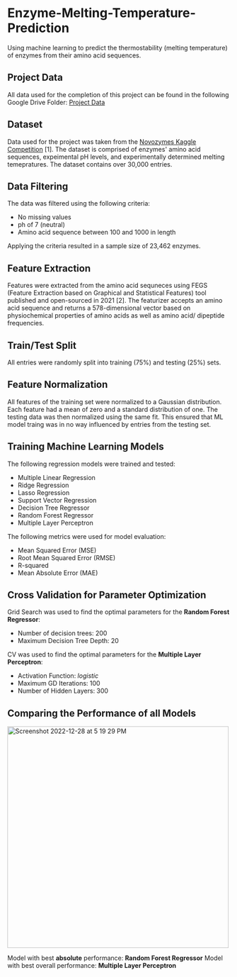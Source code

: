 # Enzyme-Melting-Temperature-Prediction
Using machine learning to predict the thermostability (melting temperature) of enzymes from their amino acid sequences. 

## Project Data 
All data used for the completion of this project can be found in the following Google Drive Folder: 
<a href="https://drive.google.com/drive/folders/1YxB08VlF5I2qg24pWgSZNsRXUJAaigic?usp=sharing">Project Data</a>

## Dataset
Data used for the project was taken from the <a href="https://www.kaggle.com/competitions/novozymes-enzyme-stability-prediction">Novozymes Kaggle Competition</a> [1]. The dataset is comprised of enzymes' amino acid sequences, expeimental pH levels, and experimentally determined melting temepratures. The dataset contains over 30,000 entries. 

## Data Filtering
The data was filtered using the following criteria: 
- No missing values
- ph of 7 (neutral) 
- Amino acid sequence between 100 and 1000 in length

Applying the criteria resulted in a sample size of 23,462 enzymes. 

## Feature Extraction 
Features were extracted from the amino acid sequneces using FEGS (Feature Extraction based on Graphical and Statistical Features) tool published and open-sourced in 2021 [2]. The featurizer accepts an amino acid sequence and returns a 578-dimensional vector based on physiochemical properties of amino acids as well as amino acid/ dipeptide frequencies.

## Train/Test Split
All entries were randomly split into training (75%) and testing (25%) sets. 

## Feature Normalization
All features of the training set were normalized to a Gaussian distribution. Each feature had a mean of zero and a standard distribution of one. The testing data was then normalized using the same fit. This ensured that ML model traing was in no way influenced by entries from the testing set. 

## Training Machine Learning Models 
The following regression models were trained and tested: 
- Multiple Linear Regression
- Ridge Regression
- Lasso Regression
- Support Vector Regression
- Decision Tree Regressor
- Random Forest Regressor
- Multiple Layer Perceptron

The following metrics were used for model evaluation: 
- Mean Squared Error (MSE) 
- Root Mean Squared Error (RMSE)
- R-squared 
- Mean Absolute Error (MAE) 

## Cross Validation for Parameter Optimization
Grid Search was used to find the optimal parameters for the **Random Forest Regressor**: 
- Number of decision trees: 200
- Maximum Decision Tree Depth: 20 

CV was used to find the optimal parameters for the **Multiple Layer Perceptron**: 
- Activation Function: _logistic_
- Maximum GD Iterations: 100 
- Number of Hidden Layers: 300

## Comparing the Performance of all Models
<img width="500" alt="Screenshot 2022-12-28 at 5 19 29 PM" src="https://user-images.githubusercontent.com/90374336/209880305-983dcde9-417b-4de9-842a-8ff0f95cd0b6.png">

Model with best **absolute** performance: **Random Forest Regressor** 
Model with best overall performance: **Multiple Layer Perceptron**
